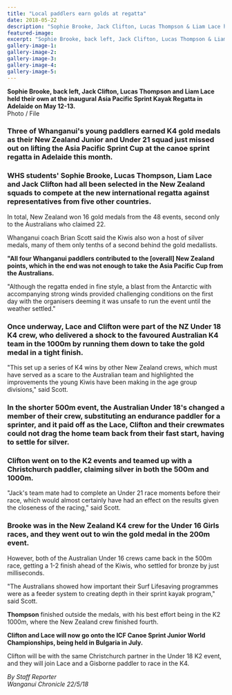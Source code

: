 ```yaml
---
title: "Local paddlers earn golds at regatta"
date: 2018-05-22
description: "Sophie Brooke, Jack Clifton, Lucas Thompson & Liam Lace held their own at inaugural Asia Pacific Sprint Kayak Regatta.."
featured-image: 
excerpt: "Sophie Brooke, back left, Jack Clifton, Lucas Thompson & Liam Lace held their own at the inaugural Asia Pacific Sprint Kayak Regatta in Adelaide on May 12-13."
gallery-image-1: 
gallery-image-2: 
gallery-image-3: 
gallery-image-4: 
gallery-image-5: 
---
```


<p><strong>Sophie Brooke, back left, Jack Clifton, Lucas Thompson and Liam Lace held their own at the inaugural Asia Pacific Sprint Kayak Regatta in Adelaide on May 12-13.</strong><br />Photo / File</p>
<h3 class="element element-paragraph">Three of Whanganui's young paddlers earned K4 gold medals as their New Zealand Junior and Under 21 squad just missed out on lifting the Asia Pacific Sprint Cup at the canoe sprint regatta in Adelaide this month.</h3>
<h3 class="element element-paragraph">WHS students' Sophie Brooke, Lucas Thompson, Liam Lace and Jack Clifton had all been selected in the New Zealand squads to compete at the new international regatta against representatives from five other countries.</h3>
<p class="element element-paragraph">In total, New Zealand won 16 gold medals from the 48 events, second only to the Australians who claimed 22.</p>
<p class="element element-paragraph">Whanganui coach Brian Scott said the Kiwis also won a host of silver medals, many of them only tenths of a second behind the gold medallists.</p>
<p class="element element-paragraph"><strong>"All four Whanganui paddlers contributed to the [overall] New Zealand points, which in the end was not enough to take the Asia Pacific Cup from the Australians.</strong></p>
<p class="element element-paragraph">"Although the regatta ended in fine style, a blast from the Antarctic with accompanying strong winds provided challenging conditions on the first day with the organisers deeming it was unsafe to run the event until the weather settled."</p>
<h3 class="element element-paragraph">Once underway, Lace and Clifton were part of the NZ Under 18 K4 crew, who delivered a shock to the favoured Australian K4 team in the 1000m by running them down to take the gold medal in a tight finish.</h3>
<p class="element element-paragraph">"This set up a series of K4 wins by other New Zealand crews, which must have served as a scare to the Australian team and highlighted the improvements the young Kiwis have been making in the age group divisions," said Scott.</p>
<h3 class="element element-paragraph">In the shorter 500m event, the Australian Under 18's changed a member of their crew, substituting an endurance paddler for a sprinter, and it paid off as the Lace, Clifton and their crewmates could not drag the home team back from their fast start, having to settle for silver.</h3>
<h3 class="element element-paragraph">Clifton went on to the K2 events and teamed up with a Christchurch paddler, claiming silver in both the 500m and 1000m.</h3>
<p class="element element-paragraph">"Jack's team mate had to complete an Under 21 race moments before their race, which would almost certainly have had an effect on the results given the closeness of the racing," said Scott.</p>
<h3 class="element element-paragraph">Brooke was in the New Zealand K4 crew for the Under 16 Girls races, and they went out to win the gold medal in the 200m event.</h3>
<p class="element element-paragraph">However, both of the Australian Under 16 crews came back in the 500m race, getting a 1-2 finish ahead of the Kiwis, who settled for bronze by just milliseconds.</p>
<p class="element element-paragraph">"The Australians showed how important their Surf Lifesaving programmes were as a feeder system to creating depth in their sprint kayak program," said Scott.</p>
<p class="element element-paragraph"><strong>Thompson</strong> finished outside the medals, with his best effort being in the K2 1000m, where the New Zealand crew finished fourth.</p>
<p class="element element-paragraph"><strong>Clifton and Lace will now go onto the ICF Canoe Sprint Junior World Championships, being held in Bulgaria in July.</strong></p>
<p class="element element-paragraph">Clifton will be with the same Christchurch partner in the Under 18 K2 event, and they will join Lace and a Gisborne paddler to race in the K4.</p>
<p class="element element-paragraph"><em>By Staff Reporter</em><br /><em>Wanganui Chronicle 22/5/18</em></p>

